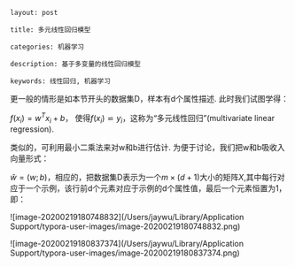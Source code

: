 <head>
    <script src="https://cdn.mathjax.org/mathjax/latest/MathJax.js?config=TeX-AMS-MML_HTMLorMML" type="text/javascript"></script>
    <script type="text/x-mathjax-config">
        MathJax.Hub.Config({
            tex2jax: {
            skipTags: ['script', 'noscript', 'style', 'textarea', 'pre'],
            inlineMath: [['$','$']]
            }
        });
    </script>
</head>

```
layout: post

title: 多元线性回归模型

categories: 机器学习

description: 基于多变量的线性回归模型

keywords: 线性回归, 机器学习
```

更一般的情形是如本节开头的数据集D，样本有d个属性描述. 此时我们试图学得：

$f(x_i)=w^Tx_i+b$， 使得$f(x_i)\backsimeq y_i$，这称为“多元线性回归”(multivariate linear regression).

类似的，可利用最小二乘法来对w和b进行估计. 为便于讨论，我们把w和b吸收入向量形式：

$\hat w = (w;b)$，相应的，把数据集D表示为一个$m×(d+1)$大小的矩阵$X$,其中每行对应于一个示例，该行前d个元素对应于示例的d个属性值，最后一个元素恒置为1，即：

![image-20200219180748832](/Users/jaywu/Library/Application Support/typora-user-images/image-20200219180748832.png)


![image-20200219180837374](/Users/jaywu/Library/Application Support/typora-user-images/image-20200219180837374.png)